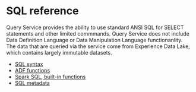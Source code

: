 # SQL reference
Query Service provides the ability to use standard ANSI SQL for SELECT statements and other limited commmands. Query Service does not include Data Definition Language or Data Manipulation Language functionanlity. The data that are queried via the service come from Experience Data Lake, which contains largely immutable datasets. 

* [SQL syntax](qs-sql-syntax.md)
* [ADF functions](qs-sql-functions.md)
* [Spark SQL, built-in functions](qs-sql-spark-functions.md)
* [SQL metadata](qs-sql-metadata.md)
